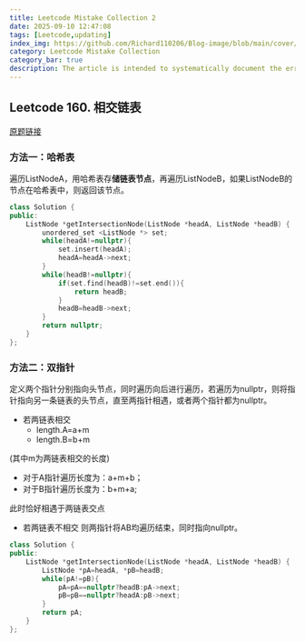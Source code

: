 ```yaml
---
title: Leetcode Mistake Collection 2
date: 2025-09-10 12:47:08
tags: [Leetcode,updating]
index_img: https://github.com/Richard110206/Blog-image/blob/main/cover/Leetcode-Mistake-Collection.png?raw=true
category: Leetcode Mistake Collection
category_bar: true
description: The article is intended to systematically document the errors I encountered while solving LeetCode problems, along with the corresponding corrective strategies.
---
```


## Leetcode 160. 相交链表

[原题链接](https://leetcode.cn/problems/intersection-of-two-linked-lists?envType=problem-list-v2&envId=hash-table)


### 方法一：哈希表

遍历ListNodeA，用哈希表存**储链表节点**，再遍历ListNodeB，如果ListNodeB的节点在哈希表中，则返回该节点。
```cpp
class Solution {
public:
    ListNode *getIntersectionNode(ListNode *headA, ListNode *headB) {
        unordered_set <ListNode *> set;
        while(headA!=nullptr){
            set.insert(headA);
            headA=headA->next;
        }
        while(headB!=nullptr){
            if(set.find(headB)!=set.end()){
                return headB;
            }
            headB=headB->next;
        }
        return nullptr;
    }
};
```
### 方法二：双指针

定义两个指针分别指向头节点，同时遍历向后进行遍历，若遍历为nullptr，则将指针指向另一条链表的头节点，直至两指针相遇，或者两个指针都为nullptr。

- 若两链表相交
   - length.A=a+m
   - length.B=b+m

(其中m为两链表相交的长度)

   - 对于A指针遍历长度为：a+m+b；
   - 对于B指针遍历长度为：b+m+a;

此时恰好相遇于两链表交点

- 若两链表不相交
则两指针将AB均遍历结束，同时指向nullptr。
```cpp
class Solution {
public:
    ListNode *getIntersectionNode(ListNode *headA, ListNode *headB) {
        ListNode *pA=headA, *pB=headB;
        while(pA!=pB){
            pA=pA==nullptr?headB:pA->next;
            pB=pB==nullptr?headA:pB->next;
        }
        return pA;
    }
};
```
